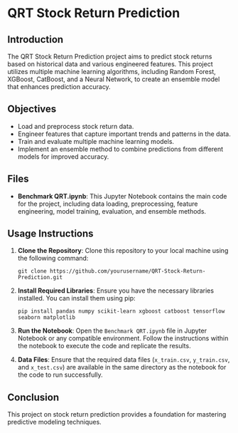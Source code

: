 # QRT Stock Return Prediction

## Introduction

The QRT Stock Return Prediction project aims to predict stock returns based on historical data and various engineered features. This project utilizes multiple machine learning algorithms, including Random Forest, XGBoost, CatBoost, and a Neural Network, to create an ensemble model that enhances prediction accuracy.

## Objectives

- Load and preprocess stock return data.
- Engineer features that capture important trends and patterns in the data.
- Train and evaluate multiple machine learning models.
- Implement an ensemble method to combine predictions from different models for improved accuracy.

## Files

- **Benchmark QRT.ipynb**: This Jupyter Notebook contains the main code for the project, including data loading, preprocessing, feature engineering, model training, evaluation, and ensemble methods.

## Usage Instructions

1. **Clone the Repository**: 
   Clone this repository to your local machine using the following command:
   ```
   git clone https://github.com/yourusername/QRT-Stock-Return-Prediction.git
   ```

2. **Install Required Libraries**: 
   Ensure you have the necessary libraries installed. You can install them using pip:
   ```
   pip install pandas numpy scikit-learn xgboost catboost tensorflow seaborn matplotlib
   ```

3. **Run the Notebook**: 
   Open the `Benchmark QRT.ipynb` file in Jupyter Notebook or any compatible environment. Follow the instructions within the notebook to execute the code and replicate the results.

4. **Data Files**: 
   Ensure that the required data files (`x_train.csv`, `y_train.csv`, and `x_test.csv`) are available in the same directory as the notebook for the code to run successfully.

## Conclusion

This project on stock return prediction provides a foundation for mastering predictive modeling techniques.
